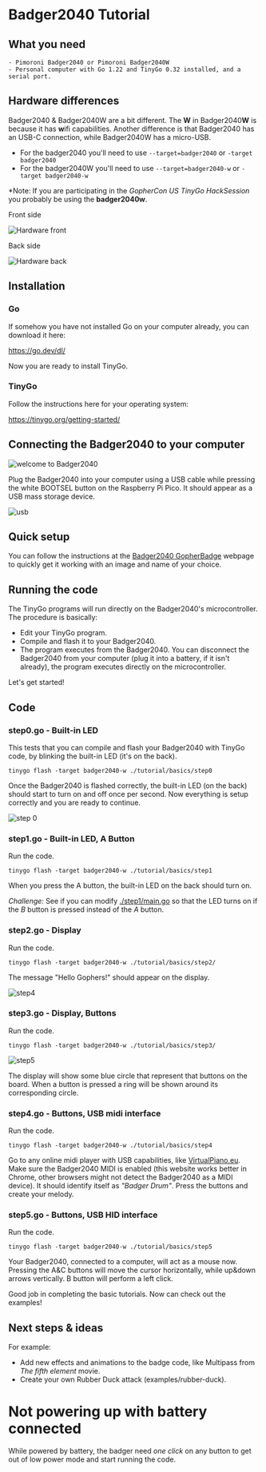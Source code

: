 # Badger2040 Tutorial

## What you need

    - Pimoroni Badger2040 or Pimoroni Badger2040W
    - Personal computer with Go 1.22 and TinyGo 0.32 installed, and a serial port.

## Hardware differences

Badger2040 & Badger2040W are a bit different. The **W** in Badger2040**W** is because it has **w**ifi capabilities. Another difference is that Badger2040 has an USB-C connection, while Badger2040W has a micro-USB.

* For the badger2040 you'll need to use ```--target=badger2040``` or ```-target badger2040```
* For the badger2040W you'll need to use ```--target=badger2040-w``` or ```-target badger2040-w```

\*Note: If you are participating in the *GopherCon US TinyGo HackSession* you probably be using the **badger2040w**.

Front side

![Hardware front](./assets/comparision1.jpg)

Back side

![Hardware back](./assets/comparision2.jpg)


## Installation

### Go

If somehow you have not installed Go on your computer already, you can download it here:

https://go.dev/dl/

Now you are ready to install TinyGo.

### TinyGo

Follow the instructions here for your operating system:

https://tinygo.org/getting-started/

## Connecting the Badger2040 to your computer

![welcome to Badger2040](./assets/welcome.jpg)

Plug the Badger2040 into your computer using a USB cable while pressing the white BOOTSEL button on the Raspberry Pi Pico. It should appear as a USB mass storage device.

![usb](./assets/usb.png)

## Quick setup

You can follow the instructions at the [Badger2040 GopherBadge](https://gopherbadge.com/badger2040/) webpage to quickly get it working with an image and name of your choice.

## Running the code

The TinyGo programs will run directly on the Badger2040's microcontroller. The procedure is basically:

- Edit your TinyGo program.
- Compile and flash it to your Badger2040.
- The program executes from the Badger2040. You can disconnect the Badger2040 from your computer (plug it into a battery, if it isn't already), the program executes directly on the microcontroller.

Let's get started!

## Code

### step0.go - Built-in LED

This tests that you can compile and flash your Badger2040 with TinyGo code, by blinking the built-in LED (it's on the back).



```
tinygo flash -target badger2040-w ./tutorial/basics/step0
```

Once the Badger2040 is flashed correctly, the built-in LED (on the back) should start to turn on and off once per second. Now everything is setup correctly and you are ready to continue.

![step 0](./assets/step0.gif)


### step1.go - Built-in LED, A Button

Run the code.

```
tinygo flash -target badger2040-w ./tutorial/basics/step1
```

When you press the A button, the built-in LED on the back should turn on.


*Challenge:* 
See if you can modify [./step1/main.go](step1/main.go) so that the LED turns on if
the _B_ button is pressed instead of the _A_ button.

### step2.go - Display

Run the code.

```
tinygo flash -target badger2040-w ./tutorial/basics/step2/
```

The message "Hello Gophers!" should appear on the display.

![step4](./assets/step2.jpg)



### step3.go - Display, Buttons

Run the code.

```
tinygo flash -target badger2040-w ./tutorial/basics/step3/
```

![step5](./assets/step3.jpg)


The display will show some blue circle that represent that buttons on the board.
When a button is pressed a ring will be shown around its corresponding circle.


### step4.go - Buttons, USB midi interface

Run the code.

```
tinygo flash -target badger2040-w ./tutorial/basics/step4
```

Go to any online midi player with USB capabilities, like [VirtualPiano.eu](https://virtualpiano.eu/). Make sure the Badger2040 MIDI is enabled (this website works better in Chrome, other browsers might not detect the Badger2040 as a MIDI device). It should identify itself as _"Badger Drum"_.
Press the buttons and create your melody.



### step5.go - Buttons, USB HID interface

Run the code.

```
tinygo flash -target badger2040-w ./tutorial/basics/step5
```

Your Badger2040, connected to a computer, will act as a mouse now. Pressing the A&C buttons will move the cursor horizontally, while up&down arrows vertically. B button will perform a left click.



Good job in completing the basic tutorials. Now can check out the examples!


## Next steps & ideas
                              
For example:

- Add new effects and animations to the badge code, like Multipass from _The fifth element_ movie.
- Create your own Rubber Duck attack (examples/rubber-duck).


# Not powering up with battery connected
While powered by battery, the badger need _*one click*_ on any button to get out of low power mode and start running the code.
